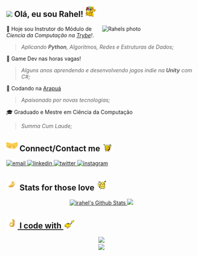 <h2><img src="https://github.com/abdoachhoubi/abdoachhoubi/blob/main/gifs/Hi.gif" width="30"> Olá, eu sou Rahel! <img src="https://github.com/irahel/irahel/blob/main/gifs/gif-hello-pikachu.gif?raw=true" width="30"> </h2>

<div>
<img align="right" width="250" alt="Rahels photo" src="https://i.ibb.co/VNYQ2qF/rael-celeste.png"  />

💚 Hoje sou Instrutor do Módulo de *Ciencia da Computação na [Trybe](https://github.com/betrybe)!*.
> _Aplicando **Python**, Algoritmos, Redes e Estruturas de Dados;_

👾 Game Dev nas horas vagas!
> _Alguns anos aprendendo e desenvolvendo jogos indie na **Unity** com C#;_

🐝 Codando na [Arapuá]([https://github.com/betrybe](https://github.com/arapua))
> _Apaixonado por novas tecnologias;_

🎓 Graduado e Mestre em Ciência da Computação
> _Summa Cum Laude;_

<h2><img src="https://github.com/irahel/irahel/blob/main/gifs/gif-conect.gif?raw=true" width="30"> Connect/Contact me <img src="https://github.com/irahel/irahel/blob/main/gifs/gif-talk.gif?raw=true" width="30"> </h2>

<a href="mailto:rahelmartim@icloud.com" target="_blank">
<img src=https://img.shields.io/badge/Email-D14836?style=for-the-badge&logo=gmail&logoColor=white alt=email style="margin-bottom: 5px;" />
</a>
<a href="https://linkedin.com/in/rahel-und" target="_blank">
<img src=https://img.shields.io/badge/linkedin-%2300acee.svg?color=405DE6&style=for-the-badge&logo=linkedin&logoColor=white alt=linkedin style="margin-bottom: 5px;" />
</a>
<a href="https://twitter.com/_illuminatiSun" target="_blank">
<img src=https://img.shields.io/badge/twitter-%2300acee.svg?color=1DA1F2&style=for-the-badge&logo=twitter&logoColor=white alt=twitter style="margin-bottom: 5px;" />
</a>
<a href="https://instagram.com/rahel_und" target="_blank">
<img src=https://img.shields.io/badge/instagram-%ff5851db.svg?color=C13584&style=for-the-badge&logo=instagram&logoColor=white alt=instagram style="margin-bottom: 5px;" />
</a>
</div>

<h2><img src="https://github.com/irahel/irahel/blob/main/gifs/gif-muybueno.gif?raw=true" width="30"> Stats for those love <img src="https://github.com/irahel/irahel/blob/main/gifs/gif-parado.gif?raw=true" width="30"> </h2>


<div align="center">
  <a href="https://github.com/irahel">
  <img height="160em" src="https://github-readme-stats.vercel.app/api?username=irahel&include_all_commits=true&count_private=true&show_icons=true&line_height=20&title_color=8997cc&icon_color=f4d8d3&text_color=e9b09e&bg_color=513c3f" alt="irahel's Github Stats">
  <img height="160em" src="https://github-readme-stats.vercel.app/api/top-langs/?username=irahel&layout=compact&title_color=8997cc&text_color=e9b09e&bg_color=513c3f"/>
</div>

<!--
<div align="center">
  <img width="98%" src="https://tgs.fly.dev/irahel" />
</div>
-->

<h2><img src="https://github.com/irahel/irahel/blob/main/gifs/gif-ok.gif?raw=true" width="30"> I code with <img src="https://github.com/irahel/irahel/blob/main/gifs/gif-running1.gif?raw=true" width="30"> </h2>

<div align="center">
<img width="50%" src="https://img.shields.io/badge/Python-14354C?style=for-the-badge&logo=python&logoColor=white" />
</div>

<div align="center">
  <img width="50%" src="https://i.ibb.co/HHVcFX7/Irahel-2.png" />
</div>

<!--
<div align="flex-end">
  <img src="https://forthebadge.com/images/badges/built-with-love.svg" />  
</div>

-->
